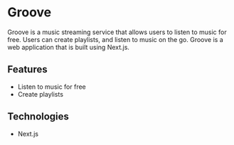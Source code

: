 # Groove

Groove is a music streaming service that allows users to listen to music for free. Users can create playlists, and listen to music on the go. Groove is a web application that is built using Next.js. 

## Features

- Listen to music for free
- Create playlists

## Technologies

- Next.js
